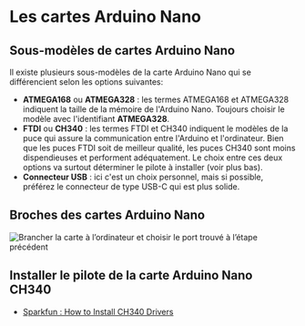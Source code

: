 # Les cartes Arduino Nano

## Sous-modèles de cartes Arduino Nano

Il existe plusieurs sous-modèles de la carte Arduino Nano qui se différencient selon les options suivantes:
* **ATMEGA168** ou **ATMEGA328** : les termes ATMEGA168 et ATMEGA328 indiquent la taille de la mémoire de l'Arduino Nano. Toujours choisir le modèle avec l'identifiant **ATMEGA328**.
* **FTDI** ou **CH340** : les termes FTDI et CH340 indiquent le modèles <!-- pas de s  -->de la puce qui assure la communication entre l'Arduino et l'ordinateur. Bien que les puces FTDI soit <!-- soient  --> de meilleur <!-- meilleure  --> qualité, les puces CH340 sont moins dispendieuses et performent adéquatement. Le choix entre ces deux options va surtout déterminer le pilote à installer (voir plus bas). 
* **Connecteur USB** : ici c'est un choix personnel, mais si possible, préférez le connecteur de type USB-C qui est plus solide.

## Broches des cartes Arduino Nano

![Brancher la carte à l’ordinateur et choisir le port trouvé à l’étape précédent](./arduino_nano_broches.svg)  <!-- précédente  --> 

## Installer le pilote de la carte Arduino Nano CH340

* [Sparkfun : How to Install CH340 Drivers](https://learn.sparkfun.com/tutorials/how-to-install-ch340-drivers/all)

